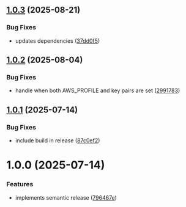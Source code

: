 ## [1.0.3](https://github.com/rewdy/node-credstasher/compare/v1.0.2...v1.0.3) (2025-08-21)


### Bug Fixes

* updates dependencies ([37dd0f5](https://github.com/rewdy/node-credstasher/commit/37dd0f54f5f5a3f0e6cbc666d403bc1d70560f9e))

## [1.0.2](https://github.com/rewdy/node-credstasher/compare/v1.0.1...v1.0.2) (2025-08-04)


### Bug Fixes

* handle when both AWS_PROFILE and key pairs are set ([2991783](https://github.com/rewdy/node-credstasher/commit/29917835fa67aacaaa0aca4aeaf5c61d5961ba3a))

## [1.0.1](https://github.com/rewdy/node-credstasher/compare/v1.0.0...v1.0.1) (2025-07-14)


### Bug Fixes

* include build in release ([87c0ef2](https://github.com/rewdy/node-credstasher/commit/87c0ef281e418d97759cefa4051b70dd1042a270))

# 1.0.0 (2025-07-14)


### Features

* implements semantic release ([796467e](https://github.com/rewdy/node-credstasher/commit/796467e3b36be8bdb77798ba4c3727c41b1433eb))
